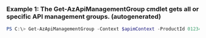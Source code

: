 ### Example 1: The Get-AzApiManagementGroup cmdlet gets all or specific API management groups. (autogenerated)
```powershell
PS C:\> Get-AzApiManagementGroup -Context $apimContext -ProductId 0123456789
```

